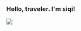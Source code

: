 ### Hello, traveler. I'm siqi!


<img src="https://github-readme-stats.vercel.app/api?username=taosiqi&show_icons=true&icon_color=#5194F0&text_color=718096&bg_color=ffffff&hide_title=true" />
